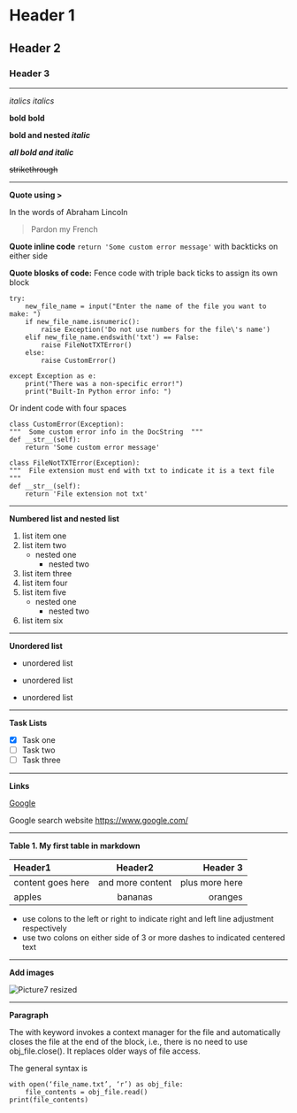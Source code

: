 # Header 1
## Header 2
### Header 3
________________________________________________________


*italics*  _italics_

**bold** __bold__

**bold and nested _italic_**

***all bold and italic***

~~strikethrough~~

----------------------------------------------------------


**Quote using >**

In the words of Abraham Lincoln
> Pardon my French

**Quote inline code** `return 'Some custom error message'` with backticks on either side

**Quote blosks of code:** Fence code with triple back ticks to assign its own block
```
try:
    new_file_name = input("Enter the name of the file you want to make: ")
    if new_file_name.isnumeric():
        raise Exception('Do not use numbers for the file\'s name')
    elif new_file_name.endswith('txt') == False:
        raise FileNotTXTError()
    else:
        raise CustomError()

except Exception as e:
    print("There was a non-specific error!")
    print("Built-In Python error info: ")
```

Or indent code with four spaces

    class CustomError(Exception):
    """  Some custom error info in the DocString  """
    def __str__(self):
        return 'Some custom error message'

    class FileNotTXTError(Exception):
    """  File extension must end with txt to indicate it is a text file  """
    def __str__(self):
        return 'File extension not txt'
        
            
  ______________________________________________________
**Numbered list and nested list**

 
1) list item one
2) list item two
   * nested one
     * nested two
4) list item three
5) list item four
6) list item five
   - nested one
     - nested two
7) list item six


**********************************************************
**Unordered list**

* unordered list
- unordered list
+ unordered list

___________________________________________________
**Task Lists**

- [x] Task one
- [ ] Task two
- [ ] Task three
___________________________________________________________
**Links**

[Google](https://www.google.com/)

Google search website <https://www.google.com/>


______________________________________________________________


**Table 1. My first table in markdown**

|     **Header1**        |      **Header2**        |      **Header 3**       |
|:------------------     |:-------------------:    |--------------------:    |
|   content goes here    |   and more content      |  plus more here         | 
|  apples                |   bananas               | oranges                 | 

* use colons to the left or right to indicate right and left line adjustment respectively
* use two colons on either side of 3 or more dashes to indicated centered text
_____________________________________________________
**Add images**



![Picture7 resized](https://user-images.githubusercontent.com/12945181/127597988-0375e87d-fdcd-4335-ae39-5ae65f86ce2b.png)


_______________________________________________________
**Paragraph**

The with keyword invokes a context manager for the file and automatically closes the file at the end of the block, i.e., there is no need to use obj_file.close(). It replaces older ways of file access. 

The general syntax is
```
with open(‘file_name.txt’, ‘r’) as obj_file:
    file_contents = obj_file.read()
print(file_contents)

```

